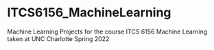 # ITCS6156_MachineLearning
Machine Learning Projects for the course ITCS 6156 Machine Learning taken at UNC Charlotte Spring 2022

